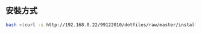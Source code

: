 ## 安裝方式

```bash
bash <(curl -s http://192.168.0.22/99122010/dotfiles/raw/master/install.sh) && rm install.sh
```